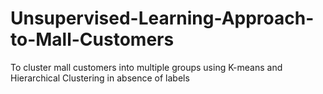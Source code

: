 # Unsupervised-Learning-Approach-to-Mall-Customers
To cluster mall customers into multiple groups using K-means and Hierarchical Clustering in absence of labels
